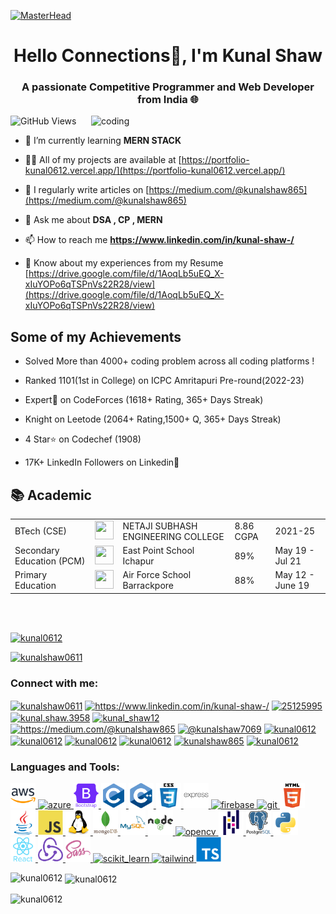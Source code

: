 [![MasterHead](https://firebasestorage.googleapis.com/v0/b/flexi-coding.appspot.com/o/dempgi7-520f8d5f-63d4-4453-8822-dbc149ae27f8.gif?alt=media&token=91c0c7b2-93c3-4029-b011-1a8703c5730d)](https://rishavchanda.io)
<h1 align="center">Hello Connections👋, I'm Kunal Shaw</h1>
<h3 align="center">A passionate Competitive Programmer and Web Developer from India 🌐</h3>

<img align="right" alt="coding" width="375" src="https://user-images.githubusercontent.com/55389276/140866485-8fb1c876-9a8f-4d6a-98dc-08c4981eaf70.gif">

![GitHub Views](https://komarev.com/ghpvc/?username=Kunal0612&color=1a95ce)

- 🌱 I’m currently learning **MERN STACK**

- 👨‍💻 All of my projects are available at [https://portfolio-kunal0612.vercel.app/](https://portfolio-kunal0612.vercel.app/)

- 📝 I regularly write articles on [https://medium.com/@kunalshaw865](https://medium.com/@kunalshaw865)

- 💬 Ask me about **DSA , CP , MERN**

- 📫 How to reach me **https://www.linkedin.com/in/kunal-shaw-/**

- 📄 Know about my experiences from my Resume [https://drive.google.com/file/d/1AoqLb5uEQ_X-xIuYOPo6qTSPnVs22R28/view](https://drive.google.com/file/d/1AoqLb5uEQ_X-xIuYOPo6qTSPnVs22R28/view)

<h2 align="left">Some of my Achievements</h2>

- Solved More than 4000+ coding problem across all coding platforms !
  
- Ranked 1101(1st in College) on ICPC Amritapuri Pre-round(2022-23)

- Expert🔵 on CodeForces (1618+ Rating, 365+ Days Streak) 

- Knight on Leetode (2064+ Rating,1500+ Q, 365+ Days Streak) 

- 4 Star⭐ on Codechef (1908)

- 17K+ LinkedIn Followers on Linkedin🚀


<h2>📚 Academic  </h2>

| | |  || | 
|-----------|-----------|-----------|-----------|-----------|
| BTech (CSE) | <img src="https://www.nsec.ac.in/images/nsec_logo_w1013xh1363.png" width="30" height="30"/> | NETAJI SUBHASH ENGINEERING COLLEGE  | 8.86 CGPA | 2021-25 |
| Secondary Education (PCM) | <img src="https://mlvpyactzzjo.i.optimole.com/w:200/h:195/q:mauto/f:avif/https://eastpointschool.org.in/wp-content/uploads/2022/07/eps_logo-200px_.png" width="30" height="30"/> | East Point School Ichapur | 89% | May 19 - Jul 21 |
| Primary Education | <img src="https://play-lh.googleusercontent.com/wqPyWooSIArRIjnENHncceRG5JrE20Jo6Iy6YiC1FOys5ldLiE61Uk-KskMV8zaPQw" width="30" height="30"/> | Air Force School Barrackpore | 88% | May 12 - June 19 |



<br>
<br>

<p align="left"> <a href="https://github.com/ryo-ma/github-profile-trophy"><img src="https://github-profile-trophy.vercel.app/?username=kunal0612" alt="kunal0612" /></a> </p>

<p align="left"> <a href="https://twitter.com/kunalshaw0611" target="blank"><img src="https://img.shields.io/twitter/follow/kunalshaw0611?logo=twitter&style=for-the-badge" alt="kunalshaw0611" /></a> </p>


<h3 align="left">Connect with me:</h3>
<p align="left">
<a href="https://twitter.com/kunalshaw0611" target="blank"><img align="center" src="https://raw.githubusercontent.com/rahuldkjain/github-profile-readme-generator/master/src/images/icons/Social/twitter.svg" alt="kunalshaw0611" height="30" width="40" /></a>
<a href="https://linkedin.com/in/https://www.linkedin.com/in/kunal-shaw-/" target="blank"><img align="center" src="https://raw.githubusercontent.com/rahuldkjain/github-profile-readme-generator/master/src/images/icons/Social/linked-in-alt.svg" alt="https://www.linkedin.com/in/kunal-shaw-/" height="30" width="40" /></a>
<a href="https://stackoverflow.com/users/25125995" target="blank"><img align="center" src="https://raw.githubusercontent.com/rahuldkjain/github-profile-readme-generator/master/src/images/icons/Social/stack-overflow.svg" alt="25125995" height="30" width="40" /></a>
<a href="https://fb.com/kunal.shaw.3958" target="blank"><img align="center" src="https://raw.githubusercontent.com/rahuldkjain/github-profile-readme-generator/master/src/images/icons/Social/facebook.svg" alt="kunal.shaw.3958" height="30" width="40" /></a>
<a href="https://instagram.com/kunal_shaw12" target="blank"><img align="center" src="https://raw.githubusercontent.com/rahuldkjain/github-profile-readme-generator/master/src/images/icons/Social/instagram.svg" alt="kunal_shaw12" height="30" width="40" /></a>
<a href="https://medium.com/https://medium.com/@kunalshaw865" target="blank"><img align="center" src="https://raw.githubusercontent.com/rahuldkjain/github-profile-readme-generator/master/src/images/icons/Social/medium.svg" alt="https://medium.com/@kunalshaw865" height="30" width="40" /></a>
<a href="https://www.youtube.com/c/@kunalshaw7069" target="blank"><img align="center" src="https://raw.githubusercontent.com/rahuldkjain/github-profile-readme-generator/master/src/images/icons/Social/youtube.svg" alt="@kunalshaw7069" height="30" width="40" /></a>
<a href="https://www.codechef.com/users/kunal0612" target="blank"><img align="center" src="https://cdn.jsdelivr.net/npm/simple-icons@3.1.0/icons/codechef.svg" alt="kunal0612" height="30" width="40" /></a>
<a href="https://www.hackerrank.com/kunal0612" target="blank"><img align="center" src="https://raw.githubusercontent.com/rahuldkjain/github-profile-readme-generator/master/src/images/icons/Social/hackerrank.svg" alt="kunal0612" height="30" width="40" /></a>
<a href="https://codeforces.com/profile/kunal0612" target="blank"><img align="center" src="https://raw.githubusercontent.com/rahuldkjain/github-profile-readme-generator/master/src/images/icons/Social/codeforces.svg" alt="kunal0612" height="30" width="40" /></a>
<a href="https://www.leetcode.com/kunal0612" target="blank"><img align="center" src="https://raw.githubusercontent.com/rahuldkjain/github-profile-readme-generator/master/src/images/icons/Social/leet-code.svg" alt="kunal0612" height="30" width="40" /></a>
<a href="https://www.hackerearth.com/kunalshaw865" target="blank"><img align="center" src="https://raw.githubusercontent.com/rahuldkjain/github-profile-readme-generator/master/src/images/icons/Social/hackerearth.svg" alt="kunalshaw865" height="30" width="40" /></a>
<a href="https://auth.geeksforgeeks.org/user/kunal0612" target="blank"><img align="center" src="https://raw.githubusercontent.com/rahuldkjain/github-profile-readme-generator/master/src/images/icons/Social/geeks-for-geeks.svg" alt="kunal0612" height="30" width="40" /></a>
</p>

<h3 align="left">Languages and Tools:</h3>
<p align="left"> <a href="https://aws.amazon.com" target="_blank" rel="noreferrer"> <img src="https://raw.githubusercontent.com/devicons/devicon/master/icons/amazonwebservices/amazonwebservices-original-wordmark.svg" alt="aws" width="40" height="40"/> </a> <a href="https://azure.microsoft.com/en-in/" target="_blank" rel="noreferrer"> <img src="https://www.vectorlogo.zone/logos/microsoft_azure/microsoft_azure-icon.svg" alt="azure" width="40" height="40"/> </a> <a href="https://getbootstrap.com" target="_blank" rel="noreferrer"> <img src="https://raw.githubusercontent.com/devicons/devicon/master/icons/bootstrap/bootstrap-plain-wordmark.svg" alt="bootstrap" width="40" height="40"/> </a> <a href="https://www.cprogramming.com/" target="_blank" rel="noreferrer"> <img src="https://raw.githubusercontent.com/devicons/devicon/master/icons/c/c-original.svg" alt="c" width="40" height="40"/> </a> <a href="https://www.w3schools.com/cpp/" target="_blank" rel="noreferrer"> <img src="https://raw.githubusercontent.com/devicons/devicon/master/icons/cplusplus/cplusplus-original.svg" alt="cplusplus" width="40" height="40"/> </a> <a href="https://www.w3schools.com/css/" target="_blank" rel="noreferrer"> <img src="https://raw.githubusercontent.com/devicons/devicon/master/icons/css3/css3-original-wordmark.svg" alt="css3" width="40" height="40"/> </a> <a href="https://expressjs.com" target="_blank" rel="noreferrer"> <img src="https://raw.githubusercontent.com/devicons/devicon/master/icons/express/express-original-wordmark.svg" alt="express" width="40" height="40"/> </a> <a href="https://firebase.google.com/" target="_blank" rel="noreferrer"> <img src="https://www.vectorlogo.zone/logos/firebase/firebase-icon.svg" alt="firebase" width="40" height="40"/> </a> <a href="https://git-scm.com/" target="_blank" rel="noreferrer"> <img src="https://www.vectorlogo.zone/logos/git-scm/git-scm-icon.svg" alt="git" width="40" height="40"/> </a> <a href="https://www.w3.org/html/" target="_blank" rel="noreferrer"> <img src="https://raw.githubusercontent.com/devicons/devicon/master/icons/html5/html5-original-wordmark.svg" alt="html5" width="40" height="40"/> </a> <a href="https://www.java.com" target="_blank" rel="noreferrer"> <img src="https://raw.githubusercontent.com/devicons/devicon/master/icons/java/java-original.svg" alt="java" width="40" height="40"/> </a> <a href="https://developer.mozilla.org/en-US/docs/Web/JavaScript" target="_blank" rel="noreferrer"> <img src="https://raw.githubusercontent.com/devicons/devicon/master/icons/javascript/javascript-original.svg" alt="javascript" width="40" height="40"/> </a> <a href="https://www.linux.org/" target="_blank" rel="noreferrer"> <img src="https://raw.githubusercontent.com/devicons/devicon/master/icons/linux/linux-original.svg" alt="linux" width="40" height="40"/> </a> <a href="https://www.mongodb.com/" target="_blank" rel="noreferrer"> <img src="https://raw.githubusercontent.com/devicons/devicon/master/icons/mongodb/mongodb-original-wordmark.svg" alt="mongodb" width="40" height="40"/> </a> <a href="https://www.mysql.com/" target="_blank" rel="noreferrer"> <img src="https://raw.githubusercontent.com/devicons/devicon/master/icons/mysql/mysql-original-wordmark.svg" alt="mysql" width="40" height="40"/> </a> <a href="https://nodejs.org" target="_blank" rel="noreferrer"> <img src="https://raw.githubusercontent.com/devicons/devicon/master/icons/nodejs/nodejs-original-wordmark.svg" alt="nodejs" width="40" height="40"/> </a> <a href="https://opencv.org/" target="_blank" rel="noreferrer"> <img src="https://www.vectorlogo.zone/logos/opencv/opencv-icon.svg" alt="opencv" width="40" height="40"/> </a> <a href="https://pandas.pydata.org/" target="_blank" rel="noreferrer"> <img src="https://raw.githubusercontent.com/devicons/devicon/2ae2a900d2f041da66e950e4d48052658d850630/icons/pandas/pandas-original.svg" alt="pandas" width="40" height="40"/> </a> <a href="https://www.postgresql.org" target="_blank" rel="noreferrer"> <img src="https://raw.githubusercontent.com/devicons/devicon/master/icons/postgresql/postgresql-original-wordmark.svg" alt="postgresql" width="40" height="40"/> </a> <a href="https://www.python.org" target="_blank" rel="noreferrer"> <img src="https://raw.githubusercontent.com/devicons/devicon/master/icons/python/python-original.svg" alt="python" width="40" height="40"/> </a> <a href="https://reactjs.org/" target="_blank" rel="noreferrer"> <img src="https://raw.githubusercontent.com/devicons/devicon/master/icons/react/react-original-wordmark.svg" alt="react" width="40" height="40"/> </a> <a href="https://redux.js.org" target="_blank" rel="noreferrer"> <img src="https://raw.githubusercontent.com/devicons/devicon/master/icons/redux/redux-original.svg" alt="redux" width="40" height="40"/> </a> <a href="https://sass-lang.com" target="_blank" rel="noreferrer"> <img src="https://raw.githubusercontent.com/devicons/devicon/master/icons/sass/sass-original.svg" alt="sass" width="40" height="40"/> </a> <a href="https://scikit-learn.org/" target="_blank" rel="noreferrer"> <img src="https://upload.wikimedia.org/wikipedia/commons/0/05/Scikit_learn_logo_small.svg" alt="scikit_learn" width="40" height="40"/> </a> <a href="https://tailwindcss.com/" target="_blank" rel="noreferrer"> <img src="https://www.vectorlogo.zone/logos/tailwindcss/tailwindcss-icon.svg" alt="tailwind" width="40" height="40"/> </a> <a href="https://www.typescriptlang.org/" target="_blank" rel="noreferrer"> <img src="https://raw.githubusercontent.com/devicons/devicon/master/icons/typescript/typescript-original.svg" alt="typescript" width="40" height="40"/> </a> </p>

<p><img align="left" src="https://github-readme-stats.vercel.app/api/top-langs?username=kunal0612&show_icons=true&locale=en&layout=compact" alt="kunal0612" /></p>

<p>&nbsp;<img align="center" src="https://github-readme-stats.vercel.app/api?username=kunal0612&show_icons=true&locale=en" alt="kunal0612" /></p>

<p><img align="center" src="https://github-readme-streak-stats.herokuapp.com/?user=kunal0612&" alt="kunal0612" /></p>
